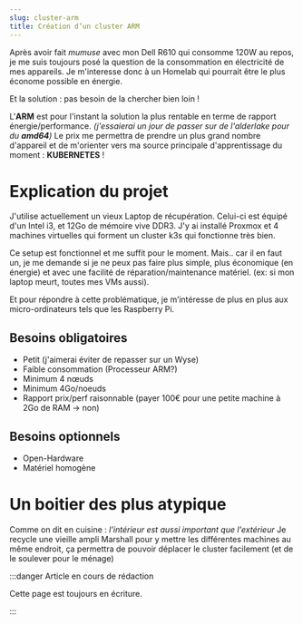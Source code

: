 ```yaml
---
slug: cluster-arm
title: Création d’un cluster ARM
---
```


Après avoir fait *mumuse* avec mon Dell R610 qui consomme 120W au repos, je me suis toujours posé la question de la consommation en électricité de mes appareils. Je m'interesse donc à un Homelab qui pourrait être le plus économe possible en énergie. 

Et la solution : pas besoin de la chercher bien loin ! 

L'**ARM** est pour l'instant la solution la plus rentable en terme de rapport énergie/performance. *(j'essaierai un jour de passer sur de l'alderlake pour du **amd64**)*
Le prix me permettra de prendre un plus grand nombre d'appareil et de m'orienter vers ma source principale d'apprentissage du moment : **KUBERNETES** ! 


# Explication du projet

 J'utilise actuellement un vieux Laptop de récupération. Celui-ci est équipé d'un Intel i3, et 12Go de mémoire vive DDR3.  J'y ai installé Proxmox et 4 machines virtuelles qui forment un cluster k3s qui fonctionne très bien. 

Ce setup est fonctionnel et me suffit pour le moment. Mais.. car il en faut un, je me demande si je ne peux pas faire plus simple, plus économique (en énergie) et avec une facilité de réparation/maintenance matériel. (ex: si mon laptop meurt, toutes mes VMs aussi). 

Et pour répondre à cette problématique, je m’intéresse de plus en plus aux micro-ordinateurs tels que les Raspberry Pi.

## Besoins obligatoires

- Petit (j'aimerai éviter de repasser sur un Wyse) 
- Faible consommation (Processeur ARM?)
- Minimum 4 nœuds 
- Minimum 4Go/noeuds
- Rapport prix/perf raisonnable (payer  100€  pour  une  petite  machine  à  2Go  de  RAM  →  non)   

## Besoins optionnels

- Open-Hardware
- Matériel homogène 

# Un boitier des plus atypique

Comme on dit en cuisine : *l'intérieur est aussi important que l'extérieur*
Je recycle une vieille ampli Marshall pour y mettre les différentes machines au même endroit, ça permettra de pouvoir déplacer le cluster facilement (et de le soulever pour le ménage)


:::danger Article en cours de rédaction

Cette page est toujours en écriture.

:::